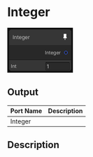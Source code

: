 # Integer
![Mixture.IntegerNode](../../images/Mixture.IntegerNode.png)

## Output
Port Name | Description
--- | ---
Integer | 

## Description

